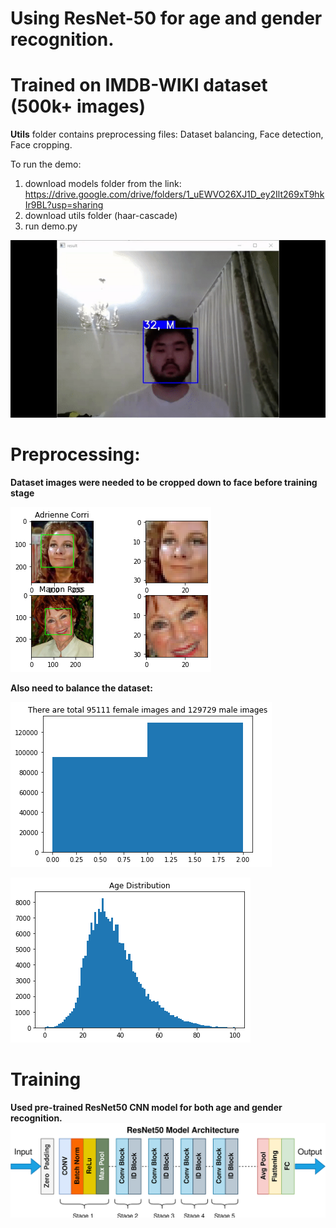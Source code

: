# Using ResNet-50 for age and gender recognition.
# Trained on IMDB-WIKI dataset (500k+ images)

**Utils** folder contains preprocessing files: Dataset balancing, Face detection, Face cropping.

To run the demo:

1. download models folder from the link: https://drive.google.com/drive/folders/1_uEWVO26XJ1D_ey2Ilt269xT9hkIr9BL?usp=sharing
2. download utils folder (haar-cascade) 
3. run demo.py

![](https://github.com/AssanaliAbu/Age_Gender_recognition/blob/main/demo.gif)




# Preprocessing:
**Dataset images were needed to be cropped down to face before training stage**

![](https://github.com/AssanaliAbu/Age_Gender_recognition/blob/main/images/crop_github.png)



**Also need to balance the dataset:**


![](https://github.com/AssanaliAbu/Age_Gender_recognition/blob/main/images/gender_dist_github.png)


![](https://github.com/AssanaliAbu/Age_Gender_recognition/blob/main/images/age_dist_github.png)


# Training

**Used pre-trained ResNet50 CNN model for both age and gender recognition.**
![](https://github.com/AssanaliAbu/Age_Gender_recognition/blob/main/images/resnet50-git.png)
